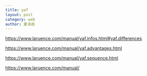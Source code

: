```yaml
---
title: yaf
layout: post
category: web
author: 夏泽民
---
```

https://www.laruence.com/manual/yaf.infos.html#yaf.differences

https://www.laruence.com/manual/yaf.advantages.html

https://www.laruence.com/manual/yaf.sequence.html
<!-- more -->
https://www.laruence.com/manual/
